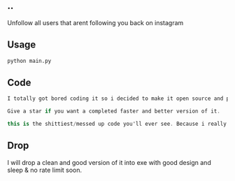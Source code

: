 ## ..
Unfollow all users that arent following you back on instagram

## Usage
```bash
python main.py
```

## Code
```c#
I totally got bored coding it so i decided to make it open source and post on github, it needs some little changes so it's unfinished, tho still it works and does the job.

Give a star if you want a completed faster and better version of it.

this is the shittiest/messed up code you'll ever see. Because i really coded it in 20 minutes for fun
```

## Drop

 I will drop a clean and good version of it into exe with good design and sleep & no rate limit soon.
